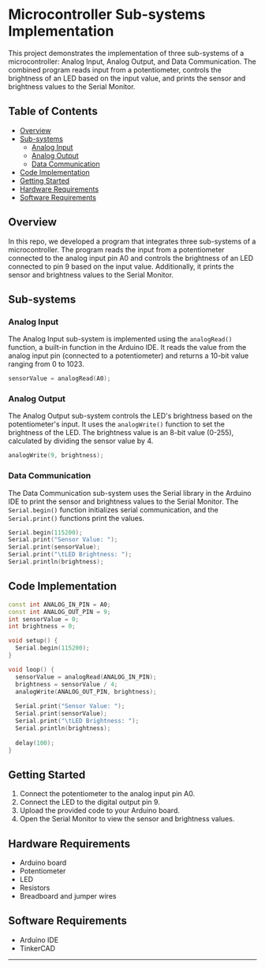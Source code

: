 # Microcontroller Sub-systems Implementation

This project demonstrates the implementation of three sub-systems of a microcontroller: Analog Input, Analog Output, and Data Communication. The combined program reads input from a potentiometer, controls the brightness of an LED based on the input value, and prints the sensor and brightness values to the Serial Monitor.

## Table of Contents

- [Overview](#overview)
- [Sub-systems](#sub-systems)
  - [Analog Input](#analog-input)
  - [Analog Output](#analog-output)
  - [Data Communication](#data-communication)
- [Code Implementation](#code-implementation)
- [Getting Started](#getting-started)
- [Hardware Requirements](#hardware-requirements)
- [Software Requirements](#software-requirements)

## Overview

In this repo, we developed a program that integrates three sub-systems of a microcontroller. The program reads the input from a potentiometer connected to the analog input pin A0 and controls the brightness of an LED connected to pin 9 based on the input value. Additionally, it prints the sensor and brightness values to the Serial Monitor.

## Sub-systems

### Analog Input

The Analog Input sub-system is implemented using the `analogRead()` function, a built-in function in the Arduino IDE. It reads the value from the analog input pin (connected to a potentiometer) and returns a 10-bit value ranging from 0 to 1023.

```cpp
sensorValue = analogRead(A0);
```

### Analog Output

The Analog Output sub-system controls the LED's brightness based on the potentiometer's input. It uses the `analogWrite()` function to set the brightness of the LED. The brightness value is an 8-bit value (0-255), calculated by dividing the sensor value by 4.

```cpp
analogWrite(9, brightness);
```

### Data Communication

The Data Communication sub-system uses the Serial library in the Arduino IDE to print the sensor and brightness values to the Serial Monitor. The `Serial.begin()` function initializes serial communication, and the `Serial.print()` functions print the values.

```cpp
Serial.begin(115200);
Serial.print("Sensor Value: ");
Serial.print(sensorValue);
Serial.print("\tLED Brightness: ");
Serial.println(brightness);
```

## Code Implementation

```cpp
const int ANALOG_IN_PIN = A0;
const int ANALOG_OUT_PIN = 9;
int sensorValue = 0;
int brightness = 0;

void setup() {
  Serial.begin(115200);
}

void loop() {
  sensorValue = analogRead(ANALOG_IN_PIN);
  brightness = sensorValue / 4;
  analogWrite(ANALOG_OUT_PIN, brightness);
  
  Serial.print("Sensor Value: ");
  Serial.print(sensorValue);
  Serial.print("\tLED Brightness: ");
  Serial.println(brightness);
  
  delay(100);
}
```

## Getting Started

1. Connect the potentiometer to the analog input pin A0.
2. Connect the LED to the digital output pin 9.
3. Upload the provided code to your Arduino board.
4. Open the Serial Monitor to view the sensor and brightness values.

## Hardware Requirements

- Arduino board
- Potentiometer
- LED
- Resistors
- Breadboard and jumper wires

## Software Requirements

- Arduino IDE
- TinkerCAD

---
